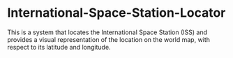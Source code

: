 # International-Space-Station-Locator
This is a system that locates the International Space Station (ISS) and provides a visual representation of the location on the world map, with respect to its latitude and longitude. 

